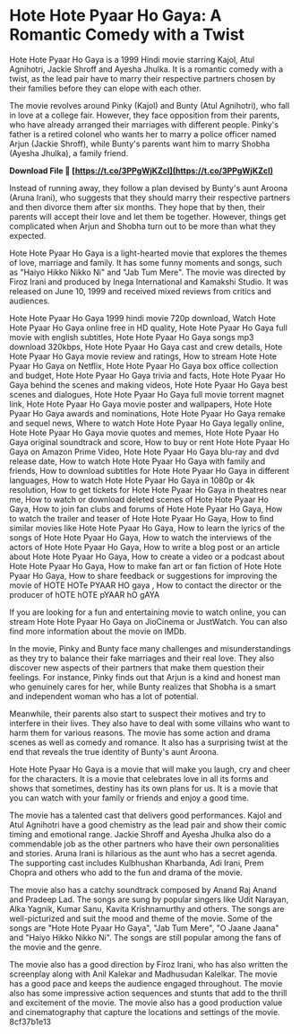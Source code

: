 # Hote Hote Pyaar Ho Gaya: A Romantic Comedy with a Twist
 
Hote Hote Pyaar Ho Gaya is a 1999 Hindi movie starring Kajol, Atul Agnihotri, Jackie Shroff and Ayesha Jhulka. It is a romantic comedy with a twist, as the lead pair have to marry their respective partners chosen by their families before they can elope with each other.
 
The movie revolves around Pinky (Kajol) and Bunty (Atul Agnihotri), who fall in love at a college fair. However, they face opposition from their parents, who have already arranged their marriages with different people. Pinky's father is a retired colonel who wants her to marry a police officer named Arjun (Jackie Shroff), while Bunty's parents want him to marry Shobha (Ayesha Jhulka), a family friend.
 
**Download File 🔗 [https://t.co/3PPgWjKZcI](https://t.co/3PPgWjKZcI)**


 
Instead of running away, they follow a plan devised by Bunty's aunt Aroona (Aruna Irani), who suggests that they should marry their respective partners and then divorce them after six months. They hope that by then, their parents will accept their love and let them be together. However, things get complicated when Arjun and Shobha turn out to be more than what they expected.
 
Hote Hote Pyaar Ho Gaya is a light-hearted movie that explores the themes of love, marriage and family. It has some funny moments and songs, such as "Haiyo Hikko Nikko Ni" and "Jab Tum Mere". The movie was directed by Firoz Irani and produced by Inega International and Kamakshi Studio. It was released on June 10, 1999 and received mixed reviews from critics and audiences.
 
Hote Hote Pyaar Ho Gaya 1999 hindi movie 720p download,  Watch Hote Hote Pyaar Ho Gaya online free in HD quality,  Hote Hote Pyaar Ho Gaya full movie with english subtitles,  Hote Hote Pyaar Ho Gaya songs mp3 download 320kbps,  Hote Hote Pyaar Ho Gaya cast and crew details,  Hote Hote Pyaar Ho Gaya movie review and ratings,  How to stream Hote Hote Pyaar Ho Gaya on Netflix,  Hote Hote Pyaar Ho Gaya box office collection and budget,  Hote Hote Pyaar Ho Gaya trivia and facts,  Hote Hote Pyaar Ho Gaya behind the scenes and making videos,  Hote Hote Pyaar Ho Gaya best scenes and dialogues,  Hote Hote Pyaar Ho Gaya full movie torrent magnet link,  Hote Hote Pyaar Ho Gaya movie poster and wallpapers,  Hote Hote Pyaar Ho Gaya awards and nominations,  Hote Hote Pyaar Ho Gaya remake and sequel news,  Where to watch Hote Hote Pyaar Ho Gaya legally online,  Hote Hote Pyaar Ho Gaya movie quotes and memes,  Hote Hote Pyaar Ho Gaya original soundtrack and score,  How to buy or rent Hote Hote Pyaar Ho Gaya on Amazon Prime Video,  Hote Hote Pyaar Ho Gaya blu-ray and dvd release date,  How to watch Hote Hote Pyaar Ho Gaya with family and friends,  How to download subtitles for Hote Hote Pyaar Ho Gaya in different languages,  How to watch Hote Hote Pyaar Ho Gaya in 1080p or 4k resolution,  How to get tickets for Hote Hote Pyaar Ho Gaya in theatres near me,  How to watch or download deleted scenes of Hote Hote Pyaar Ho Gaya,  How to join fan clubs and forums of Hote Hote Pyaar Ho Gaya,  How to watch the trailer and teaser of Hote Hote Pyaar Ho Gaya,  How to find similar movies like Hote Hote Pyaar Ho Gaya,  How to learn the lyrics of the songs of Hote Hote Pyaar Ho Gaya,  How to watch the interviews of the actors of Hote Hote Pyaar Ho Gaya,  How to write a blog post or an article about Hote Hote Pyaar Ho Gaya,  How to create a video or a podcast about Hote Hote Pyaar Ho Gaya,  How to make fan art or fan fiction of Hote Hote Pyaar Ho Gaya,  How to share feedback or suggestions for improving the movie of HOTE HOTe PYAAR HO gaya ,  How to contact the director or the producer of hOTE hOTE pYAAR hO gAYA
 
If you are looking for a fun and entertaining movie to watch online, you can stream Hote Hote Pyaar Ho Gaya on JioCinema or JustWatch. You can also find more information about the movie on IMDb.
  
In the movie, Pinky and Bunty face many challenges and misunderstandings as they try to balance their fake marriages and their real love. They also discover new aspects of their partners that make them question their feelings. For instance, Pinky finds out that Arjun is a kind and honest man who genuinely cares for her, while Bunty realizes that Shobha is a smart and independent woman who has a lot of potential.
 
Meanwhile, their parents also start to suspect their motives and try to interfere in their lives. They also have to deal with some villains who want to harm them for various reasons. The movie has some action and drama scenes as well as comedy and romance. It also has a surprising twist at the end that reveals the true identity of Bunty's aunt Aroona.
 
Hote Hote Pyaar Ho Gaya is a movie that will make you laugh, cry and cheer for the characters. It is a movie that celebrates love in all its forms and shows that sometimes, destiny has its own plans for us. It is a movie that you can watch with your family or friends and enjoy a good time.
  
The movie has a talented cast that delivers good performances. Kajol and Atul Agnihotri have a good chemistry as the lead pair and show their comic timing and emotional range. Jackie Shroff and Ayesha Jhulka also do a commendable job as the other partners who have their own personalities and stories. Aruna Irani is hilarious as the aunt who has a secret agenda. The supporting cast includes Kulbhushan Kharbanda, Adi Irani, Prem Chopra and others who add to the fun and drama of the movie.
 
The movie also has a catchy soundtrack composed by Anand Raj Anand and Pradeep Lad. The songs are sung by popular singers like Udit Narayan, Alka Yagnik, Kumar Sanu, Kavita Krishnamurthy and others. The songs are well-picturized and suit the mood and theme of the movie. Some of the songs are "Hote Hote Pyaar Ho Gaya", "Jab Tum Mere", "O Jaane Jaana" and "Haiyo Hikko Nikko Ni". The songs are still popular among the fans of the movie and the genre.
 
The movie also has a good direction by Firoz Irani, who has also written the screenplay along with Anil Kalekar and Madhusudan Kalelkar. The movie has a good pace and keeps the audience engaged throughout. The movie also has some impressive action sequences and stunts that add to the thrill and excitement of the movie. The movie also has a good production value and cinematography that capture the locations and settings of the movie.
 8cf37b1e13
 
